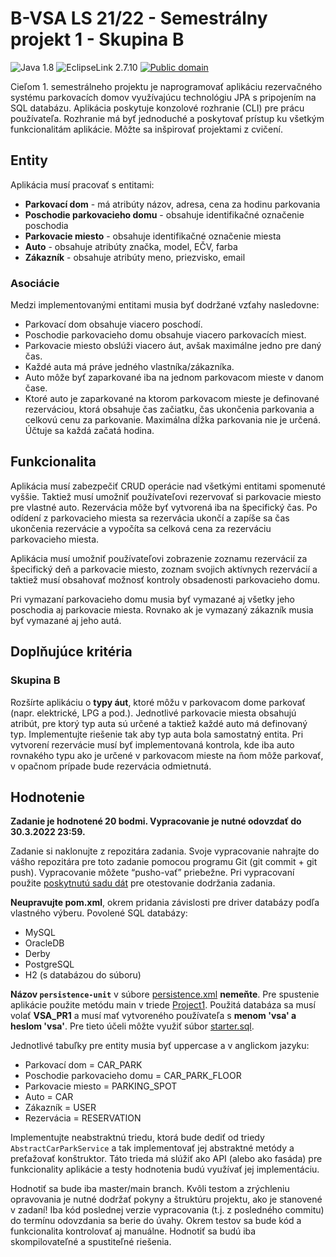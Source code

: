 # B-VSA LS 21/22 - Semestrálny projekt 1 - Skupina B

![Java 1.8](https://img.shields.io/badge/Java-1.8-blue)
![EclipseLink 2.7.10](https://img.shields.io/badge/EclipseLink-2.7.10-green)
[![Public domain](https://img.shields.io/badge/License-Unlicense-lightgray)](https://unlicense.org)

Cieľom 1. semestrálneho projektu je naprogramovať aplikáciu rezervačného systému parkovacích domov využívajúcu
technológiu JPA s pripojením na SQL databázu. Aplikácia poskytuje konzolové rozhranie (CLI) pre prácu používateľa.
Rozhranie má byť jednoduché a poskytovať prístup ku všetkým funkcionalitám aplikácie. Môžte sa inšpirovať projektami z
cvičení.

## Entity

Aplikácia musí pracovať s entitami:

- **Parkovací dom** - má atribúty názov, adresa, cena za hodinu parkovania
- **Poschodie parkovacieho domu** - obsahuje identifikačné označenie poschodia
- **Parkovacie miesto** - obsahuje identifikačné označenie miesta
- **Auto** - obsahuje atribúty značka, model, EČV, farba
- **Zákazník** - obsahuje atribúty meno, priezvisko, email

### Asociácie

Medzi implementovanými entitami musia byť dodržané vzťahy nasledovne:

* Parkovací dom obsahuje viacero poschodí.
* Poschodie parkovacieho domu obsahuje viacero parkovacích miest.
* Parkovacie miesto obslúži viacero áut, avšak maximálne jedno pre daný čas.
* Každé auta má práve jedného vlastníka/zákazníka.
* Auto môže byť zaparkované iba na jednom parkovacom mieste v danom čase.
* Ktoré auto je zaparkované na ktorom parkovacom mieste je definované rezerváciou, ktorá obsahuje čas začiatku, čas
  ukončenia parkovania a celkovú cenu za parkovanie. Maximálna dĺžka parkovania nie je určená. Účtuje sa každá začatá
  hodina.

## Funkcionalita

Aplikácia musí zabezpečiť CRUD operácie nad všetkými entitami spomenuté vyššie. Taktiež musí umožniť používateľovi
rezervovať si parkovacie miesto pre vlastné auto. Rezervácia môže byť vytvorená iba na špecifický čas. Po odídení z
parkovacieho miesta sa rezervácia ukončí a zapíše sa čas ukončenia rezervácie a vypočíta sa celková cena za rezerváciu
parkovacieho miesta.

Aplikácia musí umožniť používateľovi zobrazenie zoznamu rezervácií za špecifický deň a parkovacie miesto, zoznam svojich
aktívnych rezervácií a taktiež musí obsahovať možnosť kontroly obsadenosti parkovacieho domu.

Pri vymazaní parkovacieho domu musia byť vymazané aj všetky jeho poschodia aj parkovacie miesta. Rovnako ak je vymazaný
zákazník musia byť vymazané aj jeho autá.

## Doplňujúce kritéria

### Skupina B

Rozšírte aplikáciu o **typy áut**, ktoré môžu v parkovacom dome parkovať (napr. elektrické, LPG a pod.). Jednotlivé
parkovacie miesta obsahujú atribút, pre ktorý typ auta sú určené a taktiež každé auto má definovaný typ. Implementujte
riešenie tak aby typ auta bola samostatný entita. Pri vytvorení rezervácie musí byť implementovaná kontrola, kde iba
auto rovnakého typu ako je určené v parkovacom mieste na ňom môže parkovať, v opačnom prípade bude rezervácia
odmietnutá.

## Hodnotenie

**Zadanie je hodnotené 20 bodmi. Vypracovanie je nutné odovzdať do 30.3.2022 23:59.**

Zadanie si naklonujte z repozitára zadania. Svoje vypracovanie nahrajte do vášho repozitára pre toto zadanie pomocou
programu Git (git commit + git push). Vypracovanie môžete “pusho-vať” priebežne. Pri vypracovaní
použite [poskytnutú sadu dát](src/test/resources/test-data.csv) pre otestovanie dodržania zadania.

**Neupravujte pom.xml**, okrem pridania závislosti pre driver databázy podľa vlastného výberu. Povolené SQL databázy:

- MySQL
- OracleDB
- Derby
- PostgreSQL
- H2 (s databázou do súboru)

**Názov `persistence-unit`** v súbore [persistence.xml](src/main/resources/META-INF/persistence.xml) **nemeňte**. Pre
spustenie aplikácie použite metódu main v triede [Project1](src/main/java/sk/stuba/fei/uim/vsa/pr1b/Project1.java).
Použitá databáza sa musí volať **VSA_PR1** a musí mať vytvoreného používateľa s **menom 'vsa' a heslom 'vsa'**. Pre
tieto účeli môžte využiť súbor [starter.sql](starter.sql).

Jednotlivé tabuľky pre entity musia byť uppercase a v anglickom jazyku:

- Parkovací dom = CAR_PARK
- Poschodie parkovacieho domu = CAR_PARK_FLOOR 
- Parkovacie miesto = PARKING_SPOT
- Auto = CAR
- Zákazník = USER
- Rezervácia = RESERVATION

Implementujte neabstraktnú triedu, ktorá bude dediť od triedy `AbstractCarParkService` a tak implementovať jej
abstraktné metódy a preťažovať konštruktor. Táto trieda má slúžiť ako API (alebo ako fasáda) pre funkcionality aplikácie
a testy hodnotenia budú využívať jej implementáciu.

Hodnotiť sa bude iba master/main branch. Kvôli testom a zrýchleniu opravovania je nutné dodržať pokyny a štruktúru
projektu, ako je stanovené v zadaní! Iba kód poslednej verzie vypracovania (t.j. z posledného commitu) do termínu
odovzdania sa berie do úvahy. Okrem testov sa bude kód a funkcionalita kontrolovať aj manuálne. Hodnotiť sa budú iba
skompilovateľné a spustiteľné riešenia.